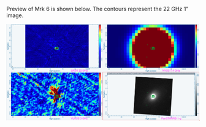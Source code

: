 Preview of Mrk 6 is shown below. The contours represent the 22 GHz 1" image. 

![Mrk6.png](Mrk6.png "Mrk6")

